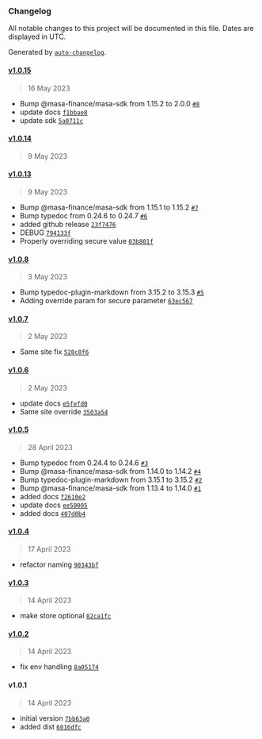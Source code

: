 ### Changelog

All notable changes to this project will be documented in this file. Dates are displayed in UTC.

Generated by [`auto-changelog`](https://github.com/CookPete/auto-changelog).

#### [v1.0.15](https://github.com/masa-finance/masa-express/compare/v1.0.14...v1.0.15)

> 16 May 2023

- Bump @masa-finance/masa-sdk from 1.15.2 to 2.0.0 [`#8`](https://github.com/masa-finance/masa-express/pull/8)
- update docs [`f1bbae8`](https://github.com/masa-finance/masa-express/commit/f1bbae8547009131c1315423def53ae360c9f25f)
- update sdk [`5a0711c`](https://github.com/masa-finance/masa-express/commit/5a0711ca6e3820baf559e26a2a2bc6d1883e1d42)

#### [v1.0.14](https://github.com/masa-finance/masa-express/compare/v1.0.13...v1.0.14)

> 9 May 2023

#### [v1.0.13](https://github.com/masa-finance/masa-express/compare/v1.0.8...v1.0.13)

> 9 May 2023

- Bump @masa-finance/masa-sdk from 1.15.1 to 1.15.2 [`#7`](https://github.com/masa-finance/masa-express/pull/7)
- Bump typedoc from 0.24.6 to 0.24.7 [`#6`](https://github.com/masa-finance/masa-express/pull/6)
- added github release [`23f7476`](https://github.com/masa-finance/masa-express/commit/23f747651e05ec4b3f06a07f9cbe97e023e00152)
- DEBUG [`794133f`](https://github.com/masa-finance/masa-express/commit/794133f641d1b140862a99dbbe4dc66505a76077)
- Properly overriding secure value [`03b801f`](https://github.com/masa-finance/masa-express/commit/03b801f3a7a7796d28574fd669311a4724b840a1)

#### [v1.0.8](https://github.com/masa-finance/masa-express/compare/v1.0.7...v1.0.8)

> 3 May 2023

- Bump typedoc-plugin-markdown from 3.15.2 to 3.15.3 [`#5`](https://github.com/masa-finance/masa-express/pull/5)
- Adding override param for secure parameter [`63ec567`](https://github.com/masa-finance/masa-express/commit/63ec567e832cfb62213bb9e3a5cf6683dae9698f)

#### [v1.0.7](https://github.com/masa-finance/masa-express/compare/v1.0.6...v1.0.7)

> 2 May 2023

- Same site fix [`528c8f6`](https://github.com/masa-finance/masa-express/commit/528c8f62ed41247bf0460cb10629be9d8c6d8203)

#### [v1.0.6](https://github.com/masa-finance/masa-express/compare/v1.0.5...v1.0.6)

> 2 May 2023

- update docs [`e5fefd0`](https://github.com/masa-finance/masa-express/commit/e5fefd0d925d0494749e53d7da37032a4bb89f39)
- Same site override [`3503a54`](https://github.com/masa-finance/masa-express/commit/3503a548a61ef8768060ee1ebd575316af0ab434)

#### [v1.0.5](https://github.com/masa-finance/masa-express/compare/v1.0.4...v1.0.5)

> 28 April 2023

- Bump typedoc from 0.24.4 to 0.24.6 [`#3`](https://github.com/masa-finance/masa-express/pull/3)
- Bump @masa-finance/masa-sdk from 1.14.0 to 1.14.2 [`#4`](https://github.com/masa-finance/masa-express/pull/4)
- Bump typedoc-plugin-markdown from 3.15.1 to 3.15.2 [`#2`](https://github.com/masa-finance/masa-express/pull/2)
- Bump @masa-finance/masa-sdk from 1.13.4 to 1.14.0 [`#1`](https://github.com/masa-finance/masa-express/pull/1)
- added docs [`f2610e2`](https://github.com/masa-finance/masa-express/commit/f2610e2c7aa6d65acc2ef23dc41d6dd40d0b8bee)
- update docs [`ee50005`](https://github.com/masa-finance/masa-express/commit/ee50005c7f6a64a48883760d3ccfd205863f49c2)
- added docs [`407d0b4`](https://github.com/masa-finance/masa-express/commit/407d0b46b86dee0a6b901449a2a6486160db1dab)

#### [v1.0.4](https://github.com/masa-finance/masa-express/compare/v1.0.3...v1.0.4)

> 17 April 2023

- refactor naming [`90343bf`](https://github.com/masa-finance/masa-express/commit/90343bf271db13b0cf4c53a8363d27ef35ef21c8)

#### [v1.0.3](https://github.com/masa-finance/masa-express/compare/v1.0.2...v1.0.3)

> 14 April 2023

- make store optional [`82ca1fc`](https://github.com/masa-finance/masa-express/commit/82ca1fc2c9d7c61088be8e12180ad86d823700d4)

#### [v1.0.2](https://github.com/masa-finance/masa-express/compare/v1.0.1...v1.0.2)

> 14 April 2023

- fix env handling [`8a05174`](https://github.com/masa-finance/masa-express/commit/8a05174ba23ee15e324b296ccba1808dd0c077f9)

#### v1.0.1

> 14 April 2023

- initial version [`7bb63a0`](https://github.com/masa-finance/masa-express/commit/7bb63a06274444c37308736d3be0cee4cc2bd181)
- added dist [`6016dfc`](https://github.com/masa-finance/masa-express/commit/6016dfcba01032d2b95eb4222a61e31c02a8b726)
